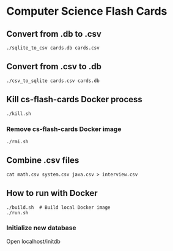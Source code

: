 # Computer Science Flash Cards

## Convert from .db to .csv

```./sqlite_to_csv cards.db cards.csv```

## Convert from .csv to .db

```./csv_to_sqlite cards.csv cards.db```

## Kill cs-flash-cards Docker process

```./kill.sh```

### Remove cs-flash-cards Docker image

```./rmi.sh```

## Combine .csv files

```cat math.csv system.csv java.csv > interview.csv```

## How to run with Docker

```
./build.sh  # Build local Docker image
./run.sh
```

### Initialize new database

Open localhost/initdb
